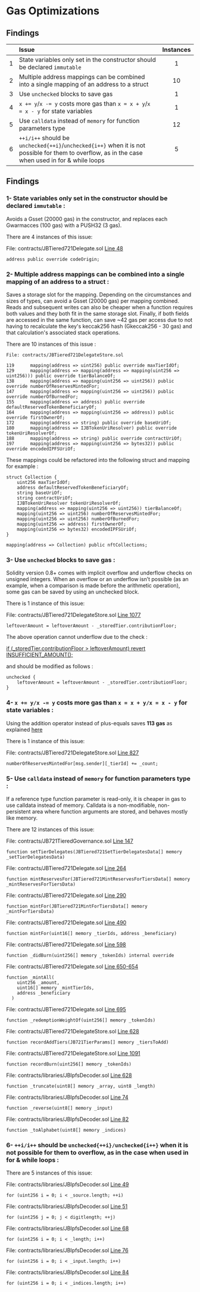 # Gas Optimizations

## Findings

|               | Issue         | Instances     |
| :-------------: |:-------------|:-------------:|
| 1      | State variables only set in the constructor should be declared `immutable`  | 1 |
| 2      | Multiple address mappings can be combined into a single mapping of an address to a struct     | 10  |
| 3      | Use `unchecked` blocks to save gas  |  1 |
| 4      | `x += y`/`x -= y` costs more gas than `x = x + y`/`x = x - y` for state variables  |  1 |
| 5      | Use `calldata` instead of `memory` for function parameters type  |  12 |
| 6      | `++i/i++` should be `unchecked{++i}`/`unchecked{i++}` when it is not possible for them to overflow, as in the case when used in for & while loops |  5  |

## Findings

### 1- State variables only set in the constructor should be declared `immutable` :

Avoids a Gsset (20000 gas) in the constructor, and replaces each Gwarmacces (100 gas) with a PUSH32 (3 gas).

There are 4 instances of this issue:

File: contracts/JBTiered721Delegate.sol [Line 48](https://github.com/jbx-protocol/juice-nft-rewards/blob/f9893b1497098241dd3a664956d8016ff0d0efd0/contracts/JBTiered721Delegate.sol#L48)
```
address public override codeOrigin;
```

### 2- Multiple address mappings can be combined into a single mapping of an address to a struct :

Saves a storage slot for the mapping. Depending on the circumstances and sizes of types, can avoid a Gsset (20000 gas) per mapping combined. Reads and subsequent writes can also be cheaper when a function requires both values and they both fit in the same storage slot. Finally, if both fields are accessed in the same function, can save ~42 gas per access due to not having to recalculate the key's keccak256 hash (Gkeccak256 - 30 gas) and that calculation's associated stack operations.

There are 10 instances of this issue :

```
File: contracts/JBTiered721DelegateStore.sol

119      mapping(address => uint256) public override maxTierIdOf;
129      mapping(address => mapping(address => mapping(uint256 => uint256))) public override tierBalanceOf;
138      mapping(address => mapping(uint256 => uint256)) public override numberOfReservesMintedFor;
147      mapping(address => mapping(uint256 => uint256)) public override numberOfBurnedFor;
155      mapping(address => address) public override defaultReservedTokenBeneficiaryOf;
164      mapping(address => mapping(uint256 => address)) public override firstOwnerOf;
172      mapping(address => string) public override baseUriOf;  
180      mapping(address => IJBTokenUriResolver) public override tokenUriResolverOf;  
188      mapping(address => string) public override contractUriOf; 
197      mapping(address => mapping(uint256 => bytes32)) public override encodedIPFSUriOf;    
```

These mappings could be refactored into the following struct and mapping for example :

```
struct Collection {
    uint256 maxTierIdOf;
    address defaultReservedTokenBeneficiaryOf;
    string baseUriOf;
    string contractUriOf;
    IJBTokenUriResolver tokenUriResolverOf;
    mapping(address => mapping(uint256 => uint256)) tierBalanceOf;
    mapping(uint256 => uint256) numberOfReservesMintedFor;
    mapping(uint256 => uint256) numberOfBurnedFor;
    mapping(uint256 => address) firstOwnerOf;
    mapping(uint256 => bytes32) encodedIPFSUriOf;
}
    
mapping(address => Collection) public nftCollections;
```

### 3- Use `unchecked` blocks to save gas :

Solidity version 0.8+ comes with implicit overflow and underflow checks on unsigned integers. When an overflow or an underflow isn’t possible (as an example, when a comparison is made before the arithmetic operation), some gas can be saved by using an unchecked block.

There is 1 instance of this issue:

File: contracts/JBTiered721DelegateStore.sol [Line 1077](https://github.com/jbx-protocol/juice-nft-rewards/blob/f9893b1497098241dd3a664956d8016ff0d0efd0/contracts/JBTiered721DelegateStore.sol#L1077)

```
leftoverAmount = leftoverAmount - _storedTier.contributionFloor;
```

The above operation cannot underflow due to the check :

[if (_storedTier.contributionFloor > leftoverAmount) revert INSUFFICIENT_AMOUNT();](https://github.com/jbx-protocol/juice-nft-rewards/blob/f9893b1497098241dd3a664956d8016ff0d0efd0/contracts/JBTiered721DelegateStore.sol#L1056) 

and should be modified as follows :

```
unchecked {
    leftoverAmount = leftoverAmount - _storedTier.contributionFloor;
}
```

### 4- `x += y/x -= y` costs more gas than `x = x + y/x = x - y` for state variables :

Using the addition operator instead of plus-equals saves **113 gas** as explained [here](https://gist.github.com/IllIllI000/cbbfb267425b898e5be734d4008d4fe8)

There is 1 instance of this issue:

File: contracts/JBTiered721DelegateStore.sol [Line 827](https://github.com/jbx-protocol/juice-nft-rewards/blob/f9893b1497098241dd3a664956d8016ff0d0efd0/contracts/JBTiered721DelegateStore.sol#L827)
```
numberOfReservesMintedFor[msg.sender][_tierId] += _count;
```

### 5- Use `calldata` instead of `memory` for function parameters type :

If a reference type function parameter is read-only, it is cheaper in gas to use calldata instead of memory. Calldata is a non-modifiable, non-persistent area where function arguments are stored, and behaves mostly like memory.

There are 12 instances of this issue:

File: contracts/JB721TieredGovernance.sol [Line 147](https://github.com/jbx-protocol/juice-nft-rewards/blob/f9893b1497098241dd3a664956d8016ff0d0efd0/contracts/JB721TieredGovernance.sol#L147)
```
function setTierDelegates(JBTiered721SetTierDelegatesData[] memory _setTierDelegatesData)
```

File: contracts/JBTiered721Delegate.sol [Line 264](https://github.com/jbx-protocol/juice-nft-rewards/blob/f9893b1497098241dd3a664956d8016ff0d0efd0/contracts/JBTiered721Delegate.sol#L264)
```
function mintReservesFor(JBTiered721MintReservesForTiersData[] memory _mintReservesForTiersData)
```

File: contracts/JBTiered721Delegate.sol [Line 290](https://github.com/jbx-protocol/juice-nft-rewards/blob/f9893b1497098241dd3a664956d8016ff0d0efd0/contracts/JBTiered721Delegate.sol#L290)
```
function mintFor(JBTiered721MintForTiersData[] memory _mintForTiersData)
```

File: contracts/JBTiered721Delegate.sol [Line 490](https://github.com/jbx-protocol/juice-nft-rewards/blob/f9893b1497098241dd3a664956d8016ff0d0efd0/contracts/JBTiered721Delegate.sol#L490)
```
function mintFor(uint16[] memory _tierIds, address _beneficiary)
```

File: contracts/JBTiered721Delegate.sol [Line 598](https://github.com/jbx-protocol/juice-nft-rewards/blob/f9893b1497098241dd3a664956d8016ff0d0efd0/contracts/JBTiered721Delegate.sol#L598)
```
function _didBurn(uint256[] memory _tokenIds) internal override
```

File: contracts/JBTiered721Delegate.sol [Line 650-654](https://github.com/jbx-protocol/juice-nft-rewards/blob/f9893b1497098241dd3a664956d8016ff0d0efd0/contracts/JBTiered721Delegate.sol#L650-L654)
```
function _mintAll(
    uint256 _amount,
    uint16[] memory _mintTierIds,
    address _beneficiary
  )
```

File: contracts/JBTiered721Delegate.sol [Line 695](https://github.com/jbx-protocol/juice-nft-rewards/blob/f9893b1497098241dd3a664956d8016ff0d0efd0/contracts/JBTiered721Delegate.sol#L695)
```
function _redemptionWeightOf(uint256[] memory _tokenIds)
```

File: contracts/JBTiered721DelegateStore.sol [Line 628](https://github.com/jbx-protocol/juice-nft-rewards/blob/f9893b1497098241dd3a664956d8016ff0d0efd0/contracts/JBTiered721DelegateStore.sol#L628)
```
function recordAddTiers(JB721TierParams[] memory _tiersToAdd)
```

File: contracts/JBTiered721DelegateStore.sol [Line 1091](https://github.com/jbx-protocol/juice-nft-rewards/blob/f9893b1497098241dd3a664956d8016ff0d0efd0/contracts/JBTiered721DelegateStore.sol#L1091)
```
function recordBurn(uint256[] memory _tokenIds)
```

File: contracts/libraries/JBIpfsDecoder.sol [Line 628](https://github.com/jbx-protocol/juice-nft-rewards/blob/f9893b1497098241dd3a664956d8016ff0d0efd0/contracts/libraries/JBIpfsDecoder.sol#L66)
```
function _truncate(uint8[] memory _array, uint8 _length)
```

File: contracts/libraries/JBIpfsDecoder.sol [Line 74](https://github.com/jbx-protocol/juice-nft-rewards/blob/f9893b1497098241dd3a664956d8016ff0d0efd0/contracts/libraries/JBIpfsDecoder.sol#L74)
```
function _reverse(uint8[] memory _input)
```

File: contracts/libraries/JBIpfsDecoder.sol [Line 82](https://github.com/jbx-protocol/juice-nft-rewards/blob/f9893b1497098241dd3a664956d8016ff0d0efd0/contracts/libraries/JBIpfsDecoder.sol#L82)
```
function _toAlphabet(uint8[] memory _indices)
```

### 6- `++i/i++` should be `unchecked{++i}/unchecked{i++}` when it is not possible for them to overflow, as in the case when used in for & while loops :

There are 5 instances of this issue:

File: contracts/libraries/JBIpfsDecoder.sol [Line 49](https://github.com/jbx-protocol/juice-nft-rewards/blob/f9893b1497098241dd3a664956d8016ff0d0efd0/contracts/libraries/JBIpfsDecoder.sol#L49)
```
for (uint256 i = 0; i < _source.length; ++i)
```

File: contracts/libraries/JBIpfsDecoder.sol [Line 51](https://github.com/jbx-protocol/juice-nft-rewards/blob/f9893b1497098241dd3a664956d8016ff0d0efd0/contracts/libraries/JBIpfsDecoder.sol#L51)
```
for (uint256 j = 0; j < digitlength; ++j)
```

File: contracts/libraries/JBIpfsDecoder.sol [Line 68](https://github.com/jbx-protocol/juice-nft-rewards/blob/f9893b1497098241dd3a664956d8016ff0d0efd0/contracts/libraries/JBIpfsDecoder.sol#L68)
```
for (uint256 i = 0; i < _length; i++)
```

File: contracts/libraries/JBIpfsDecoder.sol [Line 76](https://github.com/jbx-protocol/juice-nft-rewards/blob/f9893b1497098241dd3a664956d8016ff0d0efd0/contracts/libraries/JBIpfsDecoder.sol#L76)
```
for (uint256 i = 0; i < _input.length; i++)
```

File: contracts/libraries/JBIpfsDecoder.sol [Line 84](https://github.com/jbx-protocol/juice-nft-rewards/blob/f9893b1497098241dd3a664956d8016ff0d0efd0/contracts/libraries/JBIpfsDecoder.sol#L84)
```
for (uint256 i = 0; i < _indices.length; i++)
```